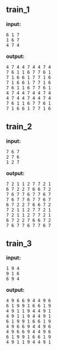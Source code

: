 
## train_1

**input:**
```
6 1 7
1 6 7
4 7 4
```


**output:**
```
4 7 4 4 7 4 4 7 4
7 6 1 1 6 7 7 6 1
7 1 6 6 1 7 7 1 6
7 1 6 6 1 7 7 1 6
7 6 1 1 6 7 7 6 1
4 7 4 4 7 4 4 7 4
4 7 4 4 7 4 4 7 4
7 6 1 1 6 7 7 6 1
7 1 6 6 1 7 7 1 6
```


## train_2

**input:**
```
7 6 7
2 7 6
1 2 7
```


**output:**
```
7 2 1 1 2 7 7 2 1
6 7 2 2 7 6 6 7 2
7 6 7 7 6 7 7 6 7
7 6 7 7 6 7 7 6 7
6 7 2 2 7 6 6 7 2
7 2 1 1 2 7 7 2 1
7 2 1 1 2 7 7 2 1
6 7 2 2 7 6 6 7 2
7 6 7 7 6 7 7 6 7
```


## train_3

**input:**
```
1 9 4
9 1 6
6 9 4
```


**output:**
```
4 9 6 6 9 4 4 9 6
6 1 9 9 1 6 6 1 9
4 9 1 1 9 4 4 9 1
4 9 1 1 9 4 4 9 1
6 1 9 9 1 6 6 1 9
4 9 6 6 9 4 4 9 6
4 9 6 6 9 4 4 9 6
6 1 9 9 1 6 6 1 9
4 9 1 1 9 4 4 9 1
```

